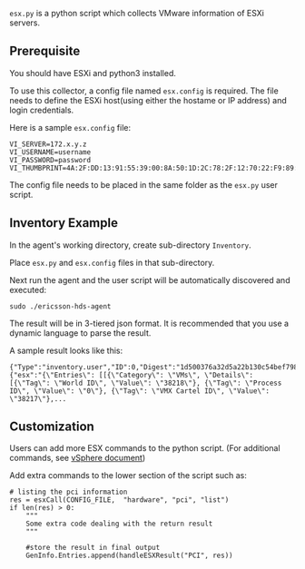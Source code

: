 `esx.py` is a python script which collects VMware information of ESXi servers.

## Prerequisite

You should have ESXi and python3 installed.

To use this collector, a config file named `esx.config` is required. The file needs to define the ESXi host(using either the hostame or IP address) and login credentials. 

Here is a sample `esx.config` file:

```
VI_SERVER=172.x.y.z
VI_USERNAME=username
VI_PASSWORD=password
VI_THUMBPRINT=4A:2F:DD:13:91:55:39:00:8A:50:1D:2C:78:2F:12:70:22:F9:89:B0
```

The config file needs to be placed in the same folder as the `esx.py` user script.

## Inventory Example

In the agent's working directory, create sub-directory `Inventory`.

Place `esx.py` and `esx.config` files in that sub-directory.

Next run the agent and the user script will be automatically discovered and executed:

```
sudo ./ericsson-hds-agent
```

The result will be in 3-tiered json format. It is recommended that you use a dynamic language to parse the result.

A sample result looks like this:

```
{"Type":"inventory.user","ID":0,"Digest":"1d500376a32d5a22b130c54bef798e42101d8a72","NodeID":"ad98bd4ca430d9a74591b84e93c681e3","Timestamp":"1492115882","Content":{"esx":"{\"Entries\": [[{\"Category\": \"VMs\", \"Details\": [{\"Tag\": \"World ID\", \"Value\": \"38218\"}, {\"Tag\": \"Process ID\", \"Value\": \"0\"}, {\"Tag\": \"VMX Cartel ID\", \"Value\": \"38217\"},... 
```

## Customization

Users can add more ESX commands to the python script. (For additional commands, see [vSphere document](https://pubs.vmware.com/vsphere-50/index.jsp#com.vmware.vcli.ref.doc_50/vcli-right.html))

Add extra commands to the lower section of the script such as:

```
# listing the pci information
res = esxCall(CONFIG_FILE,  "hardware", "pci", "list")
if len(res) > 0:
    """
    Some extra code dealing with the return result
    """

    #store the result in final output
    GenInfo.Entries.append(handleESXResult("PCI", res))
```
